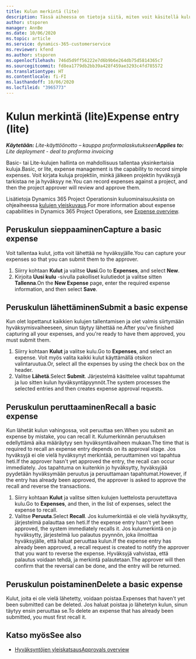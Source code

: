 ```yaml
---
title: Kulun merkintä (lite)
description: Tässä aiheessa on tietoja siitä, miten voit käsitellä kulumerkintöjä lite-ympäristössä.
author: stsporen
manager: AnnBe
ms.date: 10/06/2020
ms.topic: article
ms.service: dynamics-365-customerservice
ms.reviewer: kfend
ms.author: stsporen
ms.openlocfilehash: 746d5d9ff56222e7d6b9b6e264db75d5814365c7
ms.sourcegitcommit: fd8ea1779db2bb39a428f459ae3293c4fd785572
ms.translationtype: HT
ms.contentlocale: fi-FI
ms.lasthandoff: 10/06/2020
ms.locfileid: "3965773"
---
```

# <a name="expense-entry-lite"></a><span data-ttu-id="5f2a2-103">Kulun merkintä (lite)</span><span class="sxs-lookup"><span data-stu-id="5f2a2-103">Expense entry (lite)</span></span>

<span data-ttu-id="5f2a2-104">_**Käytetään:** Lite-käyttöönotto – kauppa proformalaskutukseen_</span><span class="sxs-lookup"><span data-stu-id="5f2a2-104">_**Applies to:** Lite deployment - deal to proforma invoicing_</span></span>

<span data-ttu-id="5f2a2-105">Basic- tai Lite-kulujen hallinta on mahdollisuus tallentaa yksinkertaisia kuluja.</span><span class="sxs-lookup"><span data-stu-id="5f2a2-105">Basic, or lite, expense management is the capability to record simple expenses.</span></span> <span data-ttu-id="5f2a2-106">Voit kirjata kuluja projektiin, minkä jälkeen projektin hyväksyjä tarkistaa ne ja hyväksyy ne.</span><span class="sxs-lookup"><span data-stu-id="5f2a2-106">You can record expenses against a project, and then the project approver will review and approve them.</span></span>

<span data-ttu-id="5f2a2-107">Lisätietoja Dynamics 365 Project Operationsin kuluominaisuuksista on ohjeaiheessa [kulujen yleiskuvaus](expense-overview.md).</span><span class="sxs-lookup"><span data-stu-id="5f2a2-107">For more information about expense capabilities in Dynamics 365 Project Operations, see [Expense overview](expense-overview.md).</span></span>

## <a name="capture-a-basic-expense"></a><span data-ttu-id="5f2a2-108">Peruskulun sieppaaminen</span><span class="sxs-lookup"><span data-stu-id="5f2a2-108">Capture a basic expense</span></span>

<span data-ttu-id="5f2a2-109">Voit tallentaa kulut, jotta voit lähettää ne hyväksyjälle.</span><span class="sxs-lookup"><span data-stu-id="5f2a2-109">You can capture your expenses so that you can submit them to the approver.</span></span>

1. <span data-ttu-id="5f2a2-110">Siirry kohtaan **Kulut** ja valitse **Uusi**.</span><span class="sxs-lookup"><span data-stu-id="5f2a2-110">Go to **Expenses**, and select **New**.</span></span>
2. <span data-ttu-id="5f2a2-111">Kirjoita **Uusi kulu** -sivulla pakolliset kulutiedot ja valitse sitten **Tallenna**.</span><span class="sxs-lookup"><span data-stu-id="5f2a2-111">On the **New Expense** page, enter the required expense information, and then select **Save**.</span></span>

## <a name="submit-a-basic-expense"></a><span data-ttu-id="5f2a2-112">Peruskulun lähettäminen</span><span class="sxs-lookup"><span data-stu-id="5f2a2-112">Submit a basic expense</span></span>

<span data-ttu-id="5f2a2-113">Kun olet lopettanut kaikkien kulujen tallentamisen ja olet valmis siirtymään hyväksymisvaiheeseen, sinun täytyy lähettää ne.</span><span class="sxs-lookup"><span data-stu-id="5f2a2-113">After you've finished capturing all your expenses, and you're ready to have them approved, you must submit them.</span></span>

1. <span data-ttu-id="5f2a2-114">Siirry kohtaan **Kulut** ja valitse kulu.</span><span class="sxs-lookup"><span data-stu-id="5f2a2-114">Go to **Expenses**, and select an expense.</span></span> <span data-ttu-id="5f2a2-115">Voit myös valita kaikki kulut käyttämällä otsikon valintaruutua.</span><span class="sxs-lookup"><span data-stu-id="5f2a2-115">Or, select all the expenses by using the check box on the header.</span></span>
2. <span data-ttu-id="5f2a2-116">Valitse **Lähetä**.</span><span class="sxs-lookup"><span data-stu-id="5f2a2-116">Select **Submit**.</span></span> <span data-ttu-id="5f2a2-117">Järjestelmä käsittelee valitut tapahtumat ja luo sitten kulun hyväksyntäpyynnöt.</span><span class="sxs-lookup"><span data-stu-id="5f2a2-117">The system processes the selected entries and then creates expense approval requests.</span></span>

## <a name="recall-a-basic-expense"></a><span data-ttu-id="5f2a2-118">Peruskulun peruttaaminen</span><span class="sxs-lookup"><span data-stu-id="5f2a2-118">Recall a basic expense</span></span>

<span data-ttu-id="5f2a2-119">Kun lähetät kulun vahingossa, voit peruuttaa sen.</span><span class="sxs-lookup"><span data-stu-id="5f2a2-119">When you submit an expense by mistake, you can recall it.</span></span> <span data-ttu-id="5f2a2-120">Kulumerkinnän peruutuksen edellyttämä aika määräytyy sen hyväksyntävaiheen mukaan.</span><span class="sxs-lookup"><span data-stu-id="5f2a2-120">The time that is required to recall an expense entry depends on its approval stage.</span></span>  <span data-ttu-id="5f2a2-121">Jos hyväksyjä ei ole vielä hyväksynyt merkintää, peruuttaminen voi tapahtua heti.</span><span class="sxs-lookup"><span data-stu-id="5f2a2-121">If the approver hasn't yet approved the entry, the recall can occur immediately.</span></span> <span data-ttu-id="5f2a2-122">Jos tapahtuma on kuitenkin jo hyväksytty, hyväksyjää pyydetään hyväksymään peruutus ja peruuttamaan tapahtumat.</span><span class="sxs-lookup"><span data-stu-id="5f2a2-122">However, if the entry has already been approved, the approver is asked to approve the recall and reverse the transactions.</span></span>

1. <span data-ttu-id="5f2a2-123">Siirry kohtaan **Kulut** ja valitse sitten kulujen luettelosta peruutettava kulu.</span><span class="sxs-lookup"><span data-stu-id="5f2a2-123">Go to **Expenses**, and then, in the list of expenses, select the expense to recall.</span></span>
2. <span data-ttu-id="5f2a2-124">Valitse **Peruuta**.</span><span class="sxs-lookup"><span data-stu-id="5f2a2-124">Select **Recall**.</span></span> <span data-ttu-id="5f2a2-125">Jos kulumerkintää ei ole vielä hyväksytty, järjestelmä palauttaa sen heti.</span><span class="sxs-lookup"><span data-stu-id="5f2a2-125">If the expense entry hasn't yet been approved, the system immediately recalls it.</span></span> <span data-ttu-id="5f2a2-126">Jos kulumerkintä on jo hyväksytty, järjestelmä luo palautus pyynnön, joka ilmoittaa hyväksyjälle, että haluat peruuttaa kulun.</span><span class="sxs-lookup"><span data-stu-id="5f2a2-126">If the expense entry has already been approved, a recall request is created to notify the approver that you want to reverse the expense.</span></span> <span data-ttu-id="5f2a2-127">Hyväksyjä vahvistaa, että palautus voidaan tehdä, ja merkintä palautetaan.</span><span class="sxs-lookup"><span data-stu-id="5f2a2-127">The approver will then confirm that the reversal can be done, and the entry will be returned.</span></span>

## <a name="delete-a-basic-expense"></a><span data-ttu-id="5f2a2-128">Peruskulun poistaminen</span><span class="sxs-lookup"><span data-stu-id="5f2a2-128">Delete a basic expense</span></span>

<span data-ttu-id="5f2a2-129">Kulut, joita ei ole vielä lähetetty, voidaan poistaa.</span><span class="sxs-lookup"><span data-stu-id="5f2a2-129">Expenses that haven't yet been submitted can be deleted.</span></span> <span data-ttu-id="5f2a2-130">Jos haluat poistaa jo lähetetyn kulun, sinun täytyy ensin peruuttaa se.</span><span class="sxs-lookup"><span data-stu-id="5f2a2-130">To delete an expense that has already been submitted, you must first recall it.</span></span>

## <a name="see-also"></a><span data-ttu-id="5f2a2-131">Katso myös</span><span class="sxs-lookup"><span data-stu-id="5f2a2-131">See also</span></span>

- [<span data-ttu-id="5f2a2-132">Hyväksyntöjen yleiskatsaus</span><span class="sxs-lookup"><span data-stu-id="5f2a2-132">Approvals overview</span></span>](../approvals/approvals-overview.md)
